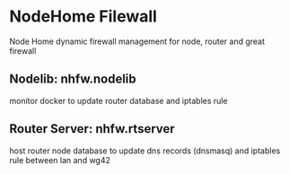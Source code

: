# NodeHome Filewall 

Node Home dynamic firewall management for node, router and great firewall

## Nodelib: nhfw.nodelib

monitor docker to update router database and iptables rule

## Router Server: nhfw.rtserver 

host router node database to update dns records (dnsmasq) and iptables rule between lan and wg42
